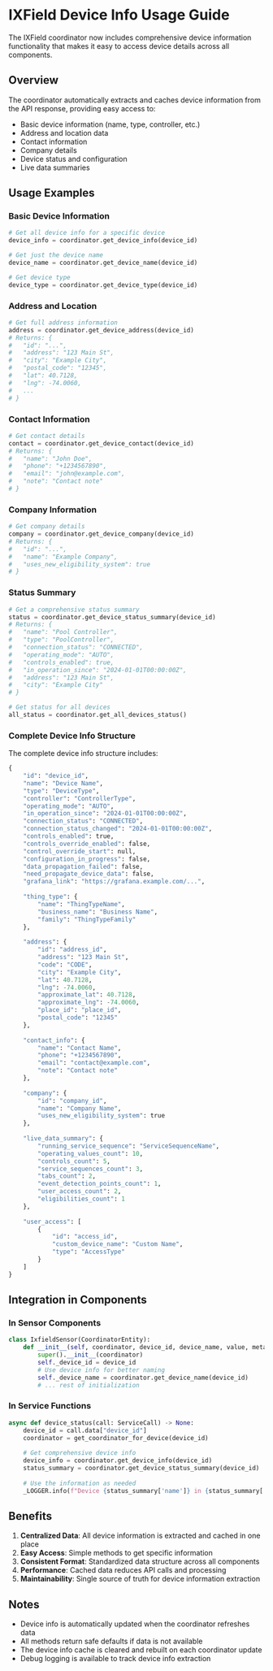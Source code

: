 # IXField Device Info Usage Guide

The IXField coordinator now includes comprehensive device information functionality that makes it easy to access device details across all components.

## Overview

The coordinator automatically extracts and caches device information from the API response, providing easy access to:

- Basic device information (name, type, controller, etc.)
- Address and location data
- Contact information
- Company details
- Device status and configuration
- Live data summaries

## Usage Examples

### Basic Device Information

```python
# Get all device info for a specific device
device_info = coordinator.get_device_info(device_id)

# Get just the device name
device_name = coordinator.get_device_name(device_id)

# Get device type
device_type = coordinator.get_device_type(device_id)
```

### Address and Location

```python
# Get full address information
address = coordinator.get_device_address(device_id)
# Returns: {
#   "id": "...",
#   "address": "123 Main St",
#   "city": "Example City",
#   "postal_code": "12345",
#   "lat": 40.7128,
#   "lng": -74.0060,
#   ...
# }
```

### Contact Information

```python
# Get contact details
contact = coordinator.get_device_contact(device_id)
# Returns: {
#   "name": "John Doe",
#   "phone": "+1234567890",
#   "email": "john@example.com",
#   "note": "Contact note"
# }
```

### Company Information

```python
# Get company details
company = coordinator.get_device_company(device_id)
# Returns: {
#   "id": "...",
#   "name": "Example Company",
#   "uses_new_eligibility_system": true
# }
```

### Status Summary

```python
# Get a comprehensive status summary
status = coordinator.get_device_status_summary(device_id)
# Returns: {
#   "name": "Pool Controller",
#   "type": "PoolController",
#   "connection_status": "CONNECTED",
#   "operating_mode": "AUTO",
#   "controls_enabled": true,
#   "in_operation_since": "2024-01-01T00:00:00Z",
#   "address": "123 Main St",
#   "city": "Example City"
# }

# Get status for all devices
all_status = coordinator.get_all_devices_status()
```

### Complete Device Info Structure

The complete device info structure includes:

```python
{
    "id": "device_id",
    "name": "Device Name",
    "type": "DeviceType",
    "controller": "ControllerType",
    "operating_mode": "AUTO",
    "in_operation_since": "2024-01-01T00:00:00Z",
    "connection_status": "CONNECTED",
    "connection_status_changed": "2024-01-01T00:00:00Z",
    "controls_enabled": true,
    "controls_override_enabled": false,
    "control_override_start": null,
    "configuration_in_progress": false,
    "data_propagation_failed": false,
    "need_propagate_device_data": false,
    "grafana_link": "https://grafana.example.com/...",
    
    "thing_type": {
        "name": "ThingTypeName",
        "business_name": "Business Name",
        "family": "ThingTypeFamily"
    },
    
    "address": {
        "id": "address_id",
        "address": "123 Main St",
        "code": "CODE",
        "city": "Example City",
        "lat": 40.7128,
        "lng": -74.0060,
        "approximate_lat": 40.7128,
        "approximate_lng": -74.0060,
        "place_id": "place_id",
        "postal_code": "12345"
    },
    
    "contact_info": {
        "name": "Contact Name",
        "phone": "+1234567890",
        "email": "contact@example.com",
        "note": "Contact note"
    },
    
    "company": {
        "id": "company_id",
        "name": "Company Name",
        "uses_new_eligibility_system": true
    },
    
    "live_data_summary": {
        "running_service_sequence": "ServiceSequenceName",
        "operating_values_count": 10,
        "controls_count": 5,
        "service_sequences_count": 3,
        "tabs_count": 2,
        "event_detection_points_count": 1,
        "user_access_count": 2,
        "eligibilities_count": 1
    },
    
    "user_access": [
        {
            "id": "access_id",
            "custom_device_name": "Custom Name",
            "type": "AccessType"
        }
    ]
}
```

## Integration in Components

### In Sensor Components

```python
class IxfieldSensor(CoordinatorEntity):
    def __init__(self, coordinator, device_id, device_name, value, meta, value_name, base_sensor_name):
        super().__init__(coordinator)
        self._device_id = device_id
        # Use device info for better naming
        self._device_name = coordinator.get_device_name(device_id)
        # ... rest of initialization
```

### In Service Functions

```python
async def device_status(call: ServiceCall) -> None:
    device_id = call.data["device_id"]
    coordinator = get_coordinator_for_device(device_id)
    
    # Get comprehensive device info
    device_info = coordinator.get_device_info(device_id)
    status_summary = coordinator.get_device_status_summary(device_id)
    
    # Use the information as needed
    _LOGGER.info(f"Device {status_summary['name']} in {status_summary['city']} is {status_summary['connection_status']}")
```

## Benefits

1. **Centralized Data**: All device information is extracted and cached in one place
2. **Easy Access**: Simple methods to get specific information
3. **Consistent Format**: Standardized data structure across all components
4. **Performance**: Cached data reduces API calls and processing
5. **Maintainability**: Single source of truth for device information extraction

## Notes

- Device info is automatically updated when the coordinator refreshes data
- All methods return safe defaults if data is not available
- The device info cache is cleared and rebuilt on each coordinator update
- Debug logging is available to track device info extraction 